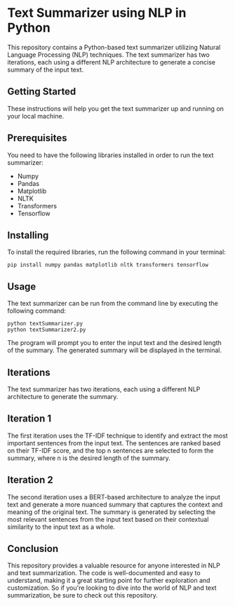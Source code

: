# Text Summarizer using NLP in Python
This repository contains a Python-based text summarizer utilizing Natural Language Processing (NLP) techniques. The text summarizer has two iterations, each using a different NLP architecture to generate a concise summary of the input text.

## Getting Started
These instructions will help you get the text summarizer up and running on your local machine.

## Prerequisites
You need to have the following libraries installed in order to run the text summarizer:

- Numpy
- Pandas
- Matplotlib
- NLTK
- Transformers
- Tensorflow

## Installing
To install the required libraries, run the following command in your terminal:

```
pip install numpy pandas matplotlib nltk transformers tensorflow
```

## Usage
The text summarizer can be run from the command line by executing the following command:

```
python textSummarizer.py
python textSummarizer2.py
```

The program will prompt you to enter the input text and the desired length of the summary. The generated summary will be displayed in the terminal.

## Iterations
The text summarizer has two iterations, each using a different NLP architecture to generate the summary.

## Iteration 1
The first iteration uses the TF-IDF technique to identify and extract the most important sentences from the input text. The sentences are ranked based on their TF-IDF score, and the top n sentences are selected to form the summary, where n is the desired length of the summary.

## Iteration 2
The second iteration uses a BERT-based architecture to analyze the input text and generate a more nuanced summary that captures the context and meaning of the original text. The summary is generated by selecting the most relevant sentences from the input text based on their contextual similarity to the input text as a whole.

## Conclusion
This repository provides a valuable resource for anyone interested in NLP and text summarization. The code is well-documented and easy to understand, making it a great starting point for further exploration and customization. So if you're looking to dive into the world of NLP and text summarization, be sure to check out this repository.
